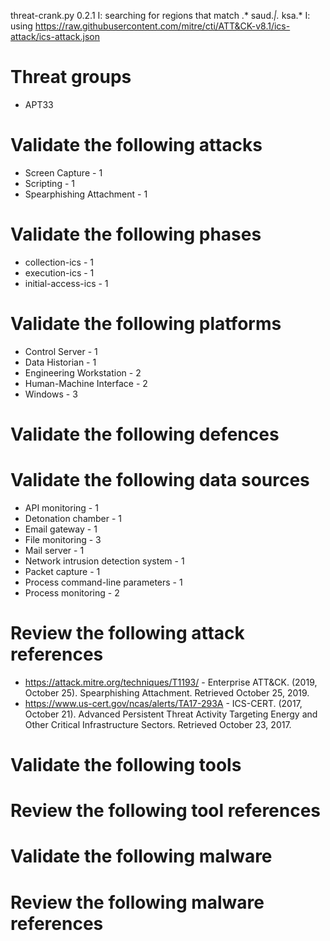 threat-crank.py 0.2.1
I: searching for regions that match .* saud.*|.* ksa.*
I: using https://raw.githubusercontent.com/mitre/cti/ATT&CK-v8.1/ics-attack/ics-attack.json
# Threat groups

* APT33

# Validate the following attacks

* Screen Capture - 1
* Scripting - 1
* Spearphishing Attachment - 1

# Validate the following phases

* collection-ics - 1
* execution-ics - 1
* initial-access-ics - 1

# Validate the following platforms

* Control Server - 1
* Data Historian - 1
* Engineering Workstation - 2
* Human-Machine Interface - 2
* Windows - 3

# Validate the following defences


# Validate the following data sources

* API monitoring - 1
* Detonation chamber - 1
* Email gateway - 1
* File monitoring - 3
* Mail server - 1
* Network intrusion detection system - 1
* Packet capture - 1
* Process command-line parameters - 1
* Process monitoring - 2

# Review the following attack references

* https://attack.mitre.org/techniques/T1193/ - Enterprise ATT&CK. (2019, October 25). Spearphishing Attachment. Retrieved October 25, 2019.
* https://www.us-cert.gov/ncas/alerts/TA17-293A - ICS-CERT. (2017, October 21). Advanced Persistent Threat Activity Targeting Energy and Other Critical Infrastructure Sectors. Retrieved October 23, 2017.

# Validate the following tools


# Review the following tool references


# Validate the following malware


# Review the following malware references


